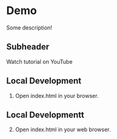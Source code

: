 # Demo

Some description!

## Subheader

Watch tutorial on YouTube

## Local Development

1. Open index.html in your browser.

## Local Developmentt

2. Open index.html in your web browser.
